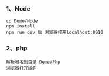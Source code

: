 ### 1、Node
```
cd Demo/Node
npm install
npm run dev 后 浏览器打开localhost:8010
```
### 2、php
```
解析域名到目录 Deme/Php
浏览器打开域名
```
